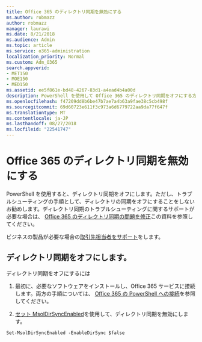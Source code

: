 ```yaml
---
title: Office 365 のディレクトリ同期を無効にする
ms.author: robmazz
author: robmazz
manager: laurawi
ms.date: 8/21/2018
ms.audience: Admin
ms.topic: article
ms.service: o365-administration
localization_priority: Normal
ms.custom: Adm_O365
search.appverid:
- MET150
- MOE150
- MED150
ms.assetid: ee5f861e-bd48-4267-83d1-a4ead4b4a00d
description: PowerShell を使用して Office 365 のディレクトリ同期をオフにする方法を学習します。
ms.openlocfilehash: f47209dd8b6be47b7ae7a4b63a9fae38c5cb498f
ms.sourcegitcommit: 69d60723e611f3c973a6d6779722aa9da77f647f
ms.translationtype: MT
ms.contentlocale: ja-JP
ms.lasthandoff: 08/27/2018
ms.locfileid: "22541747"
---
```

# <a name="turn-off-directory-synchronization-for-office-365"></a>Office 365 のディレクトリ同期を無効にする
PowerShell を使用すると、ディレクトリ同期をオフにします。ただし、トラブルシューティングの手順として、ディレクトリの同期をオフにすることをしないお勧めします。ディレクトリ同期のトラブルシューティングに関するサポートが必要な場合は、 [Office 365 のディレクトリ同期の問題を修正](fix-problems-with-directory-synchronization.md)この資料を参照してください。 
  
ビジネスの製品が必要な場合の[取引先担当者をサポート](https://support.office.com/article/32a17ca7-6fa0-4870-8a8d-e25ba4ccfd4b)をします。
  
## <a name="turn-off-directory-synchronization"></a>ディレクトリ同期をオフにします。  
ディレクトリ同期をオフにするには
  
1. 最初に、必要なソフトウェアをインストールし、Office 365 サービスに接続します。両方の手順については、 [Office 365 の PowerShell への接続](https://go.microsoft.com/fwlink/p/?LinkId=821938)を参照してください。
    
2. [セット MsolDirSyncEnabled](https://go.microsoft.com/fwlink/p/?LinkId=821939)を使用して、ディレクトリ同期を無効にします。 
    
  ```
  Set-MsolDirSyncEnabled -EnableDirSync $false
  ```